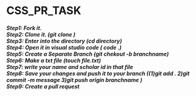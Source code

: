 # CSS_PR_TASK
<H5>Step1: Fork it.</br>
    Step2: Clone it. (git clone <link>)</br>
    Step3: Enter into the directory (cd directory)</br>
    Step4: Open it in visual studio code ( code .)</br>
    Step5: Create a Separate Branch (git chekout -b branchname)</br>
    Step6: Make a txt file (touch file.txt) </br>
    Step7: write your name and scholar id in that file </br>
    Step8: Save your changes and push it to your branch ((1)git add . 2)git commit -m message 3)git push origin branchname )</br>  
    Step9: Create a pull request</br>  
  
</H5>
